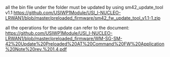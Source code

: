  
all the bin file under the folder must be updated by using sm42_update_tool v1.1
https://github.com/USIWP1Module/USI_I-NUCLEO-LRWAN1/blob/master/preloaded_firmware/sm42_fw_update_tool_v1.1-1.zip

all the operations for the update can refer to the document:
https://github.com/USIWP1Module/USI_I-NUCLEO-LRWAN1/blob/master/preloaded_firmware/WM-SG-SM-42%20Update%20Preloaded%20AT%20Command%20FW%20Application%20Note%20rev.%201.4.pdf
